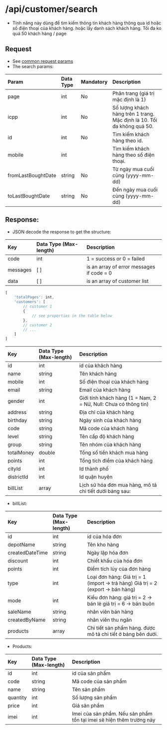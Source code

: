 # /api/customer/search

* Tính năng này dùng để tìm kiếm thông tin khách hàng thông qua id hoặc số điện thoại của khách hàng. hoặc lấy danh sách khách hàng. Tối đa ko quá 50 khách hàng / page

## Request

* See [common request params](../getting-started/api.md#request)
* The search params:

| Param | Data Type | Mandatory | Description |
| :--- | :--- | :--- | :--- |
| page | int | No | Phân trang \(giá trị mặc định là 1\) |
| icpp | int | No | Số lượng khách hàng trên 1 trang. Mặc định là 10. Tối đa không quá 50. |
| id | int | No | Tìm kiếm khách hàng theo id. |
| mobile | int |  | Tìm kiếm khách hàng theo số điện thoại. |
| fromLastBoughtDate | string | No | Từ ngày mua cuối cùng \(yyyy-mm-dd\) |
| toLastBoughtDate | string | No | Đến ngày mua cuối cùng \(yyyy-mm-dd\) |

## Response:

* JSON decode the response to get the structure:

| Key | Data Type \(Max-length\) | Description |
| :--- | :--- | :--- |
| code | int | 1 = success or 0 = failed |
| messages | \[ \] | is an array of error messages if code = 0 |
| data | \[ \] | is an array of customer list |

```javascript
[
    'totalPages': int,
    'customers': [
        // customer 1
        {  
            // see properties in the table below
        },
        // customer 2
        // ...
    ]
]
```

| Key | Data Type \(Max-length\) | Description |
| :--- | :--- | :--- |
| id | int | id của khách hàng |
| name | string | Tên khách hàng |
| mobile | int | Số điện thoại của khách hàng |
| email | string | Email của khách hàng |
| gender | int | Giới tính khách hàng \(1 = Nam, 2 = Nữ, Null: Chưa có thông tin\) |
| address | string | Địa chỉ của khách hàng |
| birthday | string | Ngày sinh của khách hàng |
| code | string | Mã code của khách hàng |
| level | string | Tên cấp độ khách hàng |
| group | string | Tên nhóm của khách hàng |
| totalMoney | double | Tổng số tiền khách mua hàng |
| points | int | Tổng tích điểm của khách hàng |
| cityId | int | Id thành phố |
| districtId | int | Id quận huyện |
| billList | array | Lịch sử hóa đơn mua hàng, mô  tả chi tiết dưới bảng sau: |

* billList: 

| Key | Data Type \(Max-length\) | Description |
| :--- | :--- | :--- |
| id | int | id của hóa đơn |
| depotName | string | Tên kho hàng |
| createdDateTime | string | Ngày lập hóa đơn |
| discount | int | Chiết khấu của hóa đơn |
| points | int | Điểm tích lũy của đơn hàng |
| type | int | Loại đơn hàng:  Giá trị = 1 \(import → trả hàng\) Giá trị = 2 \(export → bán hàng\) |
| mode | int | Kiểu đơn hàng:  giá trị = 2 → bán lẻ giá trị = 6 → bán buôn |
| saleName | string | nhân viên bán hàng |
| createdByName | string | nhân viên thu ngân |
| products | array | Chi tiết sản phẩm hàng. được mô tả chi tiết ở bảng bên dưới. |

* Products: 

| Key | Data Type \(Max-length\) | Description |
| :--- | :--- | :--- |
| id | int | id của sản phẩm |
| code | string | Mã code của sản phẩm |
| name | string | Tên sản phẩm |
| quantity | int | Số lượng sản phẩm |
| price | int | Giá sản phẩm |
| imei | int | Imei của sản phẩm. Nếu sản phẩm tồn tại imei sẽ hiện thêm trường này |

